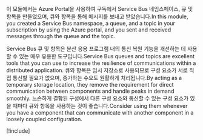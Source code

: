 <span data-ttu-id="41019-101">이 모듈에서는 Azure Portal을 사용하여 구독에서 Service Bus 네임스페이스, 큐 및 항목을 만들었으며, 큐와 항목을 통해 메시지를 보내고 받았습니다.</span><span class="sxs-lookup"><span data-stu-id="41019-101">In this module, you created a Service Bus namespace, a queue, and a topic in your subscription by using the Azure portal, and you sent and received messages through the queue and the topic.</span></span>

<span data-ttu-id="41019-102">Service Bus 큐 및 항목은 분산 응용 프로그램 내의 통신 복원 기능을 개선하는 데 사용할 수 있는 매우 유용한 도구입니다.</span><span class="sxs-lookup"><span data-stu-id="41019-102">Service Bus queues and topics are excellent tools that you can use to increase the resilience of communications within a distributed application.</span></span> <span data-ttu-id="41019-103">큐와 항목은 임시 저장소로 사용되므로 구성 요소가 서로 직접 통신할 필요가 없으며, 증가하는 수요도 원활하게 처리됩니다.</span><span class="sxs-lookup"><span data-stu-id="41019-103">By acting as a temporary storage location, they remove the requirement for direct communication between components and handle peaks in demand smoothly.</span></span> <span data-ttu-id="41019-104">느슨하게 결합된 구성에서 다른 구성 요소와 통신할 수 있는 구성 요소가 있을 때마다 큐와 항목을 사용하는 것이 좋습니다.</span><span class="sxs-lookup"><span data-stu-id="41019-104">Consider using them whenever you have a component that can communicate with another component in a loosely coupled configuration.</span></span>

[!include[](../../../includes/azure-sandbox-cleanup.md)]